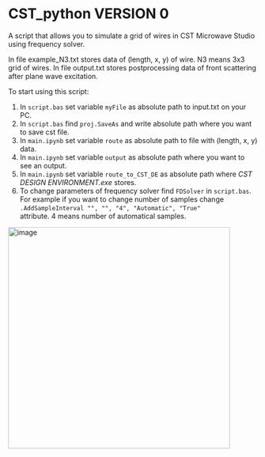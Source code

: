 # CST_python VERSION 0
A script that allows you to simulate a grid of wires in CST Microwave Studio using frequency solver.

In file example_N3.txt stores data of (length, x, y) of wire. N3 means 3x3 grid of wires. 
In file output.txt stores postprocessing data of front scattering after plane wave excitation. 

To start using this script:
1. In <code>script.bas</code> set variable <code>myFile</code> as absolute path to input.txt on your PC.
2. In <code>script.bas</code> find <code>proj.SaveAs</code> and write absolute path where you want to save cst file.
3. In <code>main.ipynb</code> set variable <code>route</code> as absolute path to file with (length, x, y) data.
4. In <code>main.ipynb</code> set variable <code>output</code> as absolute path where you want to see an output.
5. In <code>main.ipynb</code> set variable <code>route_to_CST_DE</code> as absolute path where <i>CST DESIGN ENVIRONMENT.exe</i> stores.
6. To change parameters of frequency solver find <code>FDSolver</code> in <code>script.bas</code>. For example if you want to change number of samples change <code>.AddSampleInterval "", "", "4", "Automatic", "True" </code> attribute. 4 means number of automatical samples.
<img width="448" alt="image" src="https://user-images.githubusercontent.com/60608301/120325389-432e9d00-c2f0-11eb-9a60-60cdfc28a689.png">
